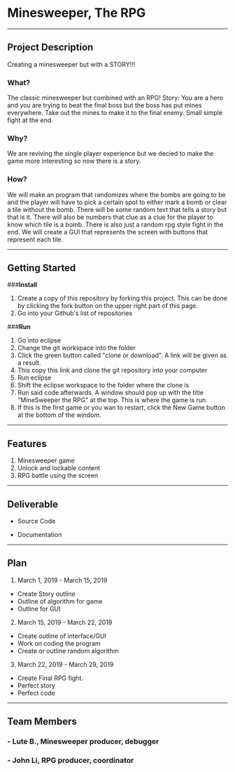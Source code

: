 # Minesweeper, The RPG 

---

## **Project Description**

Creating a minesweeper but with a STORY!!!

### **What?**

The classic minesweeper but combined with an RPG! Story: You are a hero and you are trying to beat the final boss but the boss has put mines everywhere. Take out the mines to make it to the final enemy. Small simple fight at the end. 

### **Why?**

We are reviving the single player experience but we decied to make the game more interesting so now there is a story.

### **How?**

We will make an program that randomizes where the bombs are going to be and the player will have to pick a certain spot to either mark a bomb or clear a tile without the bomb. There will be some random text that tells a story but that is it. There will also be numbers that clue as a clue for the player to know which tile is a bomb. There is also just a random rpg style fight in the end. We will create a GUI that represents the screen with buttons that represent each tile.

---
## **Getting Started**
###**Install**
1. Create a copy of this repository by forking this project. This can be done by clicking the fork button on the upper right part of this page. 
2. Go into your Github's list of repositories

###**Run**
1. Go into eclipse
2. Change the git workspace into the folder
3. Click the green button called "clone or download". A link will be given as a result.
4. This copy this link and clone the git repository into your computer
5. Run eclipse
6. Shift the eclipse workspace to the folder where the clone is
7. Run said code afterwards. A window should pop up with the title "MineSweeper the RPG" at the top. This is where the game is run.
8. If this is the first game or you wan to restart, click the New Game button at the bottom of the windom.

---

## **Features**
1. Minesweeper game
2. Unlock and lockable content
3. RPG battle using the screen

---

## **Deliverable**
- Source Code

- Documentation

---

## **Plan**
1. March 1, 2019 - March 15, 2019
- Create Story outline
- Outline of algorithm for game
- Outline for GUI

2. March 15, 2019 - March 22, 2019
- Create outline of interface/GUI
- Work on coding the program 
- Create or outline random algorithm
	
3. March 22, 2019 - March 29, 2019
- Create Final RPG fight.
- Perfect story
- Perfect code

---

## **Team Members**
### - Lute B., Minesweeper producer, debugger
	
### - John Li, RPG producer, coordinator

